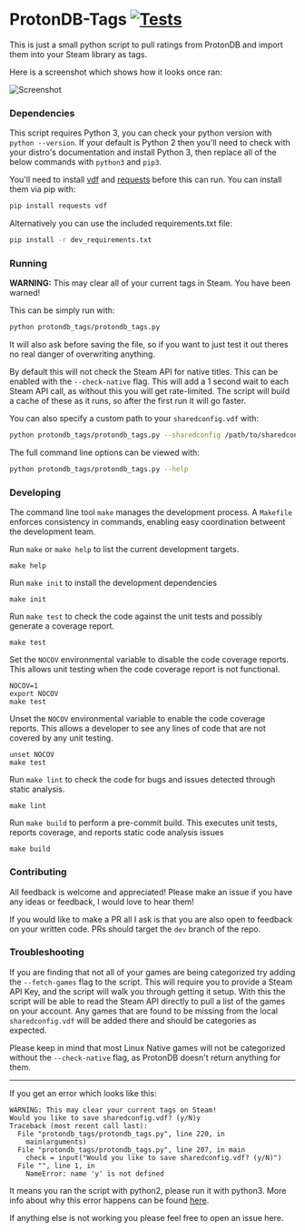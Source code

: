 # ProtonDB-Tags [![Tests](https://github.com/CorruptComputer/ProtonDB-Tags/actions/workflows/tests.yml/badge.svg)](https://github.com/CorruptComputer/ProtonDB-Tags/actions/workflows/tests.yml)

This is just a small python script to pull ratings from ProtonDB and import them into your Steam library as tags.

Here is a screenshot which shows how it looks once ran:

![Screenshot](screenshot.png)

### Dependencies

This script requires Python 3, you can check your python version with `python --version`. If your default is Python 2 then you'll need to check with your distro's documentation and install Python 3, then replace all of the below commands with `python3` and `pip3`.

You'll need to install [vdf](https://github.com/ValvePython/vdf) and [requests](https://requests.readthedocs.io/en/latest/) before this can run.
You can install them via pip with:
```bash
pip install requests vdf
```

Alternatively you can use the included requirements.txt file:
```bash
pip install -r dev_requirements.txt
```

### Running

**WARNING:** This may clear all of your current tags in Steam. You have been warned!

This can be simply run with: 
```bash
python protondb_tags/protondb_tags.py
```

It will also ask before saving the file, so if you want to just test it out theres no real danger of overwriting anything.

By default this will not check the Steam API for native titles. This can be enabled with the `--check-native` flag. This will add a 1 second wait to each Steam API call, as without this you will get rate-limited. The script will build a cache of these as it runs, so after the first run it will go faster.

You can also specify a custom path to your `sharedconfig.vdf` with: 
```bash
python protondb_tags/protondb_tags.py --sharedconfig /path/to/sharedconfig.vdf
```

The full command line options can be viewed with: 
```bash
python protondb_tags/protondb_tags.py --help
```

### Developing

The command line tool `make` manages the development process.  A `Makefile` enforces consistency in commands, enabling
easy coordination betweent the development team.


Run `make` or `make help` to list the current development targets.
```
make help
```

Run `make init` to install the development dependencies
```
make init
```

Run `make test` to check the code against the unit tests and possibly generate a coverage report.
```
make test
```

Set the `NOCOV` environmental variable to disable the code coverage reports.  This allows unit testing when the code coverage
report is not functional.
```
NOCOV=1
export NOCOV
make test
```

Unset the `NOCOV` environmental variable to enable the code coverage reports.  This allows a developer to see any lines of
code that are not covered by any unit testing.
```
unset NOCOV
make test
```

Run `make lint` to check the code for bugs and issues detected through static analysis.
```
make lint
```

Run `make build` to perform a pre-commit build. This executes unit tests, reports coverage, and reports static code analysis
issues
```
make build
```

### Contributing

All feedback is welcome and appreciated! Please make an issue if you have any ideas or feedback, I would love to hear them!

If you would like to make a PR all I ask is that you are also open to feedback on your written code. 
PRs should target the `dev` branch of the repo.

### Troubleshooting

If you are finding that not all of your games are being categorized try adding the `--fetch-games` flag to the script.
This will require you to provide a Steam API Key, and the script will walk you through getting it setup.
With this the script will be able to read the Steam API directly to pull a list of the games on your account.
Any games that are found to be missing from the local `sharedconfig.vdf` will be added there and should be categories as expected.

Please keep in mind that most Linux Native games will not be categorized without the `--check-native` flag, as ProtonDB doesn't return anything for them.

---

If you get an error which looks like this:
```
WARNING: This may clear your current tags on Steam!
Would you like to save sharedconfig.vdf? (y/N)y
Traceback (most recent call last):
  File "protondb_tags/protondb_tags.py", line 220, in 
    main(arguments)
  File "protondb_tags/protondb_tags.py", line 207, in main
    check = input("Would you like to save sharedconfig.vdf? (y/N)")
  File "", line 1, in 
    NameError: name 'y' is not defined
```
It means you ran the script with python2, please run it with python3. More info about why this error happens can be found [here](https://stackoverflow.com/a/21122817).

If anything else is not working you please feel free to open an issue here.
